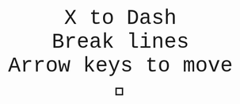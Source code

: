 
  <style>
.info {
  text-align: center;
  font-family: Courier New;
  font-size: 3em;
}
  </style>
  <div class="info">
    X to Dash
  </div>
  <div class="info">
    Break lines
  </div>
  <div class="info">
    Arrow keys to move
  </div>
  <div class="info">
   💙
  </div>


